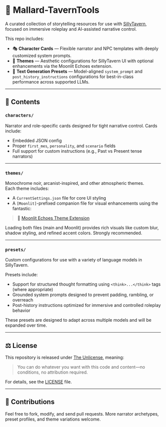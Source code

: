# 🦆 Mallard-TavernTools

A curated collection of storytelling resources for use with [SillyTavern](https://github.com/SillyTavern/SillyTavern), focused on immersive roleplay and AI-assisted narrative control.

This repo includes:

- 🎭 **Character Cards** — Flexible narrator and NPC templates with deeply customized system prompts.
- 🎨 **Themes** — Aesthetic configurations for SillyTavern UI with optional enhancements via the Moonlit Echoes extension.
- 🧠 **Text Generation Presets** — Model-aligned `system_prompt` and `post_history_instructions` configurations for best-in-class performance across supported LLMs.

---

## 📁 Contents

### `characters/`

Narrator and role-specific cards designed for tight narrative control. Cards include:
- Embedded JSON config
- Proper `first_mes`, `personality`, and `scenario` fields
- Full support for custom instructions (e.g., Past vs Present tense narrators)

---

### `themes/`

Monochrome noir, arcanist-inspired, and other atmospheric themes.  
Each theme includes:
- A `CurrentSettings.json` file for core UI styling
- A `[Moonlit]`-prefixed companion file for visual enhancements using the fantastic:

> 🌙 [Moonlit Echoes Theme Extension](https://github.com/RivelleDays/SillyTavern-MoonlitEchoesTheme)

Loading both files (main and Moonlit) provides rich visuals like custom blur, shadow styling, and refined accent colors. Strongly recommended.

---

### `presets/`

Custom configurations for use with a variety of language models in SillyTavern.

Presets include:

- Support for structured thought formatting using `<think>...</think>` tags (where appropriate)  
- Grounded system prompts designed to prevent padding, rambling, or overreach  
- Post-history instructions optimized for immersive and controlled roleplay behavior  

These presets are designed to adapt across multiple models and will be expanded over time.

---

## ⚖️ License

This repository is released under [The Unlicense](https://unlicense.org/), meaning:

> You can do whatever you want with this code and content—no conditions, no attribution required.

For details, see the [LICENSE](./LICENSE) file.

---

## 🤝 Contributions

Feel free to fork, modify, and send pull requests. More narrator archetypes, preset profiles, and theme variations welcome.

